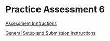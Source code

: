 # Practice Assessment 6

[Assessment Instructions](https://docs.google.com/document/d/1ftLUBkinz_faTcRoesdytDj7GBZRvmCsdDTmcbck11c/preview)

[General Setup and Submission Instructions](https://docs.google.com/document/d/1cD9VveWjgX5I63PlqsAmp9mu1mJg_oRcAmyt6FGALT4/preview)
